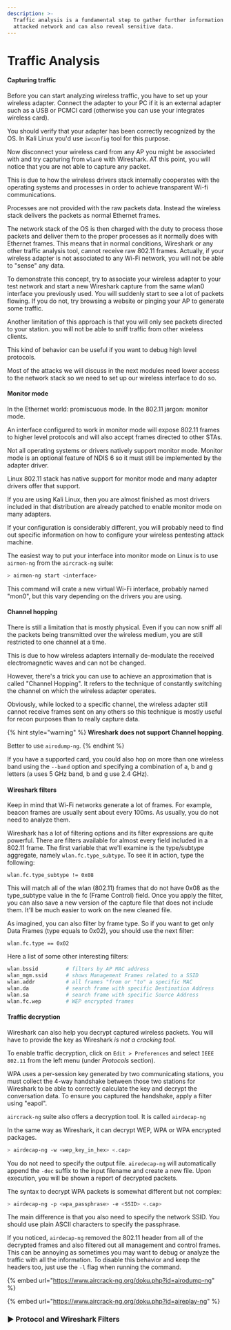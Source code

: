```yaml
---
description: >-
  Traffic analysis is a fundamental step to gather further information on the
  attacked network and can also reveal sensitive data.
---
```


# Traffic Analysis

#### Capturing traffic

Before you can start analyzing wireless traffic, you have to set up your wireless adapter. Connect the adapter to your PC if it is an external adapter such as a USB or PCMCI card \(otherwise you can use your integrates wireless card\).

You should verify that your adapter has been correctly recognized by the OS. In Kali Linux you'd use `iwconfig` tool for this purpose.

Now disconnect your wireless card from any AP you might be associated with and try capturing from `wlan0` with Wireshark. AT this point, you will notice that you are not able to capture any packet.

This is due to how the wireless drivers stack internally cooperates with the operating systems and processes in order to achieve transparent Wi-fi communications.

Processes are not provided with the raw packets data. Instead the wireless stack delivers the packets as normal Ethernet frames.

The network stack of the OS is then charged with the duty to process those packets and deliver them to the proper processes as it normally does with Ethernet frames. This means that in normal conditions, Wireshark or any other traffic analysis tool, cannot receive raw 802.11 frames. Actually, if your wireless adapter is not associated to any Wi-Fi network, you will not be able to "sense" any data.

To demonstrate this concept, try to associate your wireless adapter to your test network and start a new Wireshark capture from the same wlan0 interface you previously used. You will suddenly start to see a lot of packets flowing. If you do not, try browsing a website or pinging your AP to generate some traffic.

Another limitation of this approach is that you will only see packets directed to your station. you will not be able to sniff traffic from other wireless clients.

This kind of behavior can be useful if you want to debug high level protocols.

Most of the attacks we will discuss in the next modules need lower access to the network stack so we need to set up our wireless interface to do so.

#### Monitor mode

In the Ethernet world: promiscuous mode. In the 802.11 jargon: monitor mode.

An interface configured to work in monitor mode will expose 802.11 frames to higher level protocols and will also accept frames directed to other STAs.

Not all operating systems or drivers natively support monitor mode. Monitor mode is an optional feature of NDIS 6 so it must still be implemented by the adapter driver.

Linux 802.11 stack has native support for monitor mode and many adapter drivers offer that support.

If you are using Kali Linux, then you are almost finished as most drivers included in that distribution are already patched to enable monitor mode on many adapters.

If your configuration is considerably different, you will probably need to find out specific information on how to configure your wireless pentesting attack machine.

The easiest way to put your interface into monitor mode on Linux is to use `airmon-ng` from the `aircrack-ng` suite:

```bash
> airmon-ng start <interface>
```

This command will crate a new virtual Wi-Fi interface, probably named "mon0", but this vary depending on the drivers you are using.

#### Channel hopping

There is still a limitation that is mostly physical. Even if you can now sniff all the packets being transmitted over the wireless medium, you are still restricted to one channel at a time. 

This is due to how wireless adapters internally de-modulate the received electromagnetic waves and can not be changed.

However, there's a trick you can use to achieve an approximation that is called "Channel Hopping". It refers to the technique of constantly switching the channel on which the wireless adapter operates.

Obviously, while locked to a specific channel, the wireless adapter still cannot receive frames sent on any others so this technique is mostly useful for recon purposes than to really capture data.

{% hint style="warning" %}
**Wireshark does not support Channel hopping**. 

Better to use `airodump-ng`.
{% endhint %}

If you have a supported card, you could also hop on more than one wireless band using the `--band` option and specifying a combination of a, b and g letters \(a uses 5 GHz band, b and g use 2.4 GHz\).

#### Wireshark filters

Keep in mind that Wi-Fi networks generate a lot of frames. For example, beacon frames are usually sent about every 100ms. As usually, you do not need to analyze them. 

Wireshark has a lot of filtering options and its filter expressions are quite powerful. There are filters available for almost every field included in a 802.11 frame. The first variable that we'll examine is the type/subtype aggregate, namely `wlan.fc.type_subtype`. To see it in action, type the following:

```text
wlan.fc.type_subtype != 0x08
```

This will match all of the wlan \(802.11\) frames that do not have 0x08 as the type\_subtype value in the fc \(Frame Control\) field. Once you apply the filter, you can also save a new version of the capture file that does not include them. It'll be much easier to work on the new cleaned file.

As imagined, you can also filter by frame type. So if you want to get only Data Frames \(type equals to 0x02\), you should use the next filter:

```text
wlan.fc.type == 0x02
```

Here a list of some other interesting filters:

```bash
wlan.bssid         # filters by AP MAC address
wlan_mgm.ssid      # shows Management Frames related to a SSID
wlan.addr          # all frames "from or "to" a specific MAC
wlan.da            # search frame with specific Destination Address
wlan.sa            # search frame with specific Source Address
wlan.fc.wep        # WEP encrypted frames
```

#### Traffic decryption

Wireshark can also help you decrypt captured wireless packets. You will have to provide the key as Wireshark _is not a cracking tool_.

To enable traffic decryption, click on `Edit > Preferences` and select `IEEE 802.11` from the left menu \(under _Protocols_ section\).

WPA uses a per-session key generated by two communicating stations, you must collect the 4-way handshake between those two stations for Wireshark to be able to correctly calculate the key and decrypt the conversation data. To ensure you captured the handshake, apply a filter using "eapol".

`aircrack-ng` suite also offers a decryption tool. It is called `airdecap-ng`

In the same way as Wireshark, it can decrypt WEP, WPA or WPA encrypted packages.

```bash
> airdecap-ng -w <wep_key_in_hex> <.cap>
```

You do not need to specify the output file. `airedecap-ng` will automatically append the `-dec` suffix to the input filename and create a new file. Upon execution, you will be shown a report of decrypted packets.

The syntax to decrypt WPA packets is somewhat different but not complex:

```bash
> airdecap-ng -p <wpa_passphrase> -e <SSID> <.cap>
```

The main difference is that you also need to specify the network SSID. You should use plain ASCII characters to specify the passphrase.

If you noticed, `airdecap-ng` removed the 802.11 header from all of the decrypted frames and also filtered out all management and control frames. This can be annoying as sometimes you may want to debug or analyze the traffic with all the information. To disable this behavior and keep the headers too, just use the `-l` flag when running the command. 

{% embed url="https://www.aircrack-ng.org/doku.php?id=airodump-ng" %}

{% embed url="https://www.aircrack-ng.org/doku.php?id=aireplay-ng" %}

### ▶ Protocol and Wireshark Filters

